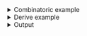 <details><summary>Combinatoric example</summary>

```no_run
#[derive(Debug, Clone)]
pub struct Options {
    height: Vec<usize>,
    height_str: Vec<String>,
    width: Vec<usize>,
    width_str: Vec<String>,
}

pub fn options() -> OptionParser<Options> {
    // contains catch
    let height = long("height")
        .help("Height of a rectangle")
        .argument::<usize>("PX")
        .many()
        .catch();

    let height_str = long("height").argument::<String>("PX").many().hide();

    // contains no catch
    let width = long("width")
        .help("Width of a rectangle")
        .argument::<usize>("PX")
        .many();

    let width_str = long("width").argument::<String>("PX").many().hide();

    construct!(Options {
        height,
        height_str,
        width,
        width_str
    })
    .to_options()
}
```

</details>
<details><summary>Derive example</summary>

```no_run
#[derive(Debug, Clone, Bpaf)]
#[bpaf(options)]
pub struct Options {
    #[bpaf(long, argument("PX"), many, catch)]
    /// Height of a rectangle
    height: Vec<usize>,

    #[bpaf(long("height"), argument("PX"), many, hide)]
    height_str: Vec<String>,

    #[bpaf(long, argument("PX"), many)]
    /// Width of a rectangle
    width: Vec<usize>,

    #[bpaf(long("width"), argument("PX"), many, hide)]
    width_str: Vec<String>,
}
```

</details>
<details><summary>Output</summary>

Despite parser producing a funky value - help looks like you would expect from a parser that
takes two values


<div class='bpaf-doc'>
$ app --help<br>
<p><b>Usage</b>: <tt><b>app</b></tt> [<tt><b>--height</b></tt>=<tt><i>PX</i></tt>]... [<tt><b>--width</b></tt>=<tt><i>PX</i></tt>]...</p><p><div>
<b>Available options:</b></div><dl><dt><tt><b>    --height</b></tt>=<tt><i>PX</i></tt></dt>
<dd>Height of a rectangle</dd>
<dt><tt><b>    --width</b></tt>=<tt><i>PX</i></tt></dt>
<dd>Width of a rectangle</dd>
<dt><tt><b>-h</b></tt>, <tt><b>--help</b></tt></dt>
<dd>Prints help information</dd>
</dl>
</p>
<style>
div.bpaf-doc {
    padding: 14px;
    background-color:var(--code-block-background-color);
    font-family: mono;
    margin-bottom: 0.75em;
}
div.bpaf-doc dt { margin-left: 1em; }
div.bpaf-doc dd { margin-left: 3em; }
div.bpaf-doc dl { margin-top: 0; padding-left: 1em; }
div.bpaf-doc  { padding-left: 1em; }
</style>
</div>


When executed with no parameters it produces four `[]` values - all parsers succeed by the
nature of them being [`many`](Parser::many)


<div class='bpaf-doc'>
$ app <br>
Options { height: [], height_str: [], width: [], width_str: [] }
</div>


When executed with expected parameters fields with `usize` get their values


<div class='bpaf-doc'>
$ app --height 100 --width 100 --height 12 --width 44<br>
Options { height: [100, 12], height_str: [], width: [100, 44], width_str: [] }
</div>


With incorrect value for `--height` parameter inner part of `height` parser fails, `many`
combined with `catch` handles this failure and produces `[]` without consuming value from the
command line. Parser `height_str` runs next and consumes the value as a string


<div class='bpaf-doc'>
$ app --height ten --height twenty<br>
Options { height: [], height_str: ["ten", "twenty"], width: [], width_str: [] }
</div>


In case of wrong `--width` - parser `width` fails, parser for `many` sees this as a
"value is present but not correct" and propagates the error outside, execution never reaches
`width_str` parser


<div class='bpaf-doc'>
$ app --width ten<br>
Couldn't parse <b>ten</b>: invalid digit found in string
<style>
div.bpaf-doc {
    padding: 14px;
    background-color:var(--code-block-background-color);
    font-family: mono;
    margin-bottom: 0.75em;
}
div.bpaf-doc dt { margin-left: 1em; }
div.bpaf-doc dd { margin-left: 3em; }
div.bpaf-doc dl { margin-top: 0; padding-left: 1em; }
div.bpaf-doc  { padding-left: 1em; }
</style>
</div>

</details>
